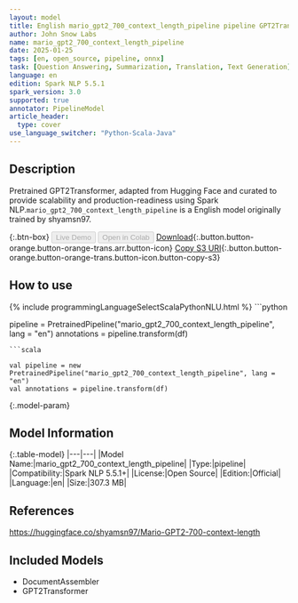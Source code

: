 ```yaml
---
layout: model
title: English mario_gpt2_700_context_length_pipeline pipeline GPT2Transformer from shyamsn97
author: John Snow Labs
name: mario_gpt2_700_context_length_pipeline
date: 2025-01-25
tags: [en, open_source, pipeline, onnx]
task: [Question Answering, Summarization, Translation, Text Generation]
language: en
edition: Spark NLP 5.5.1
spark_version: 3.0
supported: true
annotator: PipelineModel
article_header:
  type: cover
use_language_switcher: "Python-Scala-Java"
---
```


## Description

Pretrained GPT2Transformer, adapted from Hugging Face and curated to provide scalability and production-readiness using Spark NLP.`mario_gpt2_700_context_length_pipeline` is a English model originally trained by shyamsn97.

{:.btn-box}
<button class="button button-orange" disabled>Live Demo</button>
<button class="button button-orange" disabled>Open in Colab</button>
[Download](https://s3.amazonaws.com/auxdata.johnsnowlabs.com/public/models/mario_gpt2_700_context_length_pipeline_en_5.5.1_3.0_1737766455800.zip){:.button.button-orange.button-orange-trans.arr.button-icon}
[Copy S3 URI](s3://auxdata.johnsnowlabs.com/public/models/mario_gpt2_700_context_length_pipeline_en_5.5.1_3.0_1737766455800.zip){:.button.button-orange.button-orange-trans.button-icon.button-copy-s3}

## How to use



<div class="tabs-box" markdown="1">
{% include programmingLanguageSelectScalaPythonNLU.html %}
```python

pipeline = PretrainedPipeline("mario_gpt2_700_context_length_pipeline", lang = "en")
annotations =  pipeline.transform(df)   

```
```scala

val pipeline = new PretrainedPipeline("mario_gpt2_700_context_length_pipeline", lang = "en")
val annotations = pipeline.transform(df)

```
</div>

{:.model-param}
## Model Information

{:.table-model}
|---|---|
|Model Name:|mario_gpt2_700_context_length_pipeline|
|Type:|pipeline|
|Compatibility:|Spark NLP 5.5.1+|
|License:|Open Source|
|Edition:|Official|
|Language:|en|
|Size:|307.3 MB|

## References

https://huggingface.co/shyamsn97/Mario-GPT2-700-context-length

## Included Models

- DocumentAssembler
- GPT2Transformer